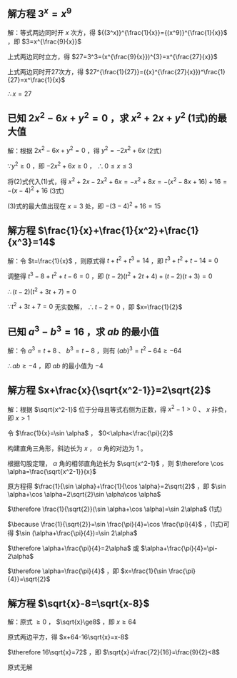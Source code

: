 ## 解方程 $3^x = x^9$
解：等式两边同时开 $x$ 次方，得 ${(3^x)}^{\frac{1}{x}}={(x^9)}^{\frac{1}{x}}$ ，即 $3=x^{\frac{9}{x}}$

上式两边同时立方，得 $27=3^3=(x^{\frac{9}{x}})^{3}=x^{\frac{27}{x}}$

上式两边同时开27次方，得 $27^{\frac{1}{27}}=({x}^{\frac{27}{x}})^\frac{1}{27}=x^\frac{1}{x}$

$\therefore x=27$

## 已知 $2x^2-6x+y^2=0$ ，求 $x^2+2x+y^2$ (1式)的最大值
解：根据 $2x^2-6x+y^2=0$ ，得 $y^2=-2x^2+6x$ (2式)

$\because y^2\ge0$ ，即 $-2x^2+6x\ge0$ ， $\therefore 0\le x\le3$

将(2)式代入(1)式，得 $x^2+2x-2x^2+6x=-x^2+8x=-(x^2-8x+16)+16=-(x-4)^2+16$ (3式)

(3)式的最大值出现在 $x=3$ 处，即 $-(3-4)^2+16=15$

## 解方程 $\frac{1}{x}+\frac{1}{x^2}+\frac{1}{x^3}=14$
解：令 $t=\frac{1}{x}$ ，则原式得 $t+t^2+t^3=14$ ，即 $t^3+t^2+t-14=0$

调整得 $t^3-8+t^2+t-6=0$ ，即 $(t-2)(t^2+2t+4)+(t-2)(t+3)=0$

$\therefore (t-2)(t^2+3t+7)=0$

$\because t^2+3t+7=0$ 无实数解， $\therefore t-2=0$ ，即 $x=\frac{1}{2}$

## 已知 $a^3-b^3=16$ ，求 $ab$ 的最小值
解：令 $a^3=t+8$ 、 $b^3=t-8$ ，则有 $(ab)^3=t^2-64\ge-64$

$\therefore ab\ge-4$ ，即 $ab$ 的最小值为 $-4$

## 解方程 $x+\frac{x}{\sqrt{x^2-1}}=2\sqrt{2}$
解：根据 $\sqrt{x^2-1}$ 位于分母且等式右侧为正数，得 $x^2-1>0$ 、 $x$ 非负，即 $x>1$

令 $\frac{1}{x}=\sin \alpha$ ， $0<\alpha<\frac{\pi}{2}$

构建直角三角形，斜边长为 $x$ ， $\alpha$ 角的对边为 $1$ 。

根据勾股定理， $\alpha$ 角的相邻直角边长为 $\sqrt{x^2-1}$ ，则 $\therefore \cos \alpha=\frac{\sqrt{x^2-1}}{x}$

原方程得 $\frac{1}{\sin \alpha}+\frac{1}{\cos \alpha}=2\sqrt{2}$ ，即 $\sin \alpha+\cos \alpha=2\sqrt{2}\sin \alpha\cos \alpha$

$\therefore \frac{1}{\sqrt{2}}(\sin \alpha+\cos \alpha)=\sin 2\alpha$  (1式)

$\because \frac{1}{\sqrt{2}}=\sin \frac{\pi}{4}=\cos \frac{\pi}{4}$ ，(1式)可得 $\sin (\alpha+\frac{\pi}{4})=\sin 2\alpha$

$\therefore \alpha+\frac{\pi}{4}=2\alpha$ 或 $\alpha+\frac{\pi}{4}=\pi-2\alpha$

$\therefore \alpha=\frac{\pi}{4}$ ，即  $x=\frac{1}{\sin \frac{\pi}{4}}=\sqrt{2}$

## 解方程 $\sqrt{x}-8=\sqrt{x-8}$
解：原式 $\ge0$ ， $\sqrt{x}\ge8$ ，即 $x\ge64$

原式两边平方，得 $x+64-16\sqrt{x}=x-8$

$\therefore 16\sqrt{x}=72$ ，即 $\sqrt{x}=\frac{72}{16}=\frac{9}{2}<8$

原式无解

